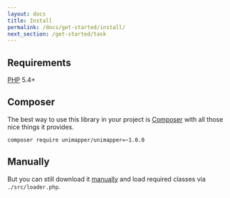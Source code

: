 ```yaml
---
layout: docs
title: Install
permalink: /docs/get-started/install/
next_section: /get-started/task
---
```


## Requirements

<a href="http://php.net">PHP</a> 5.4+

## Composer

The best way to use this library in your project is [Composer](https://getcomposer.org) with all those nice things it provides.

~~~ shell
composer require unimapper/unimapper=~1.0.0
~~~

## Manually

But you can still download it [manually](http://github.com/unimapper/unimapper/releases/tag/v1.0.0) and load required classes via `./src/loader.php`.
